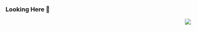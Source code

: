 ### Looking Here 👋
<img align="right" src="https://github-readme-stats-fengzhensheng.vercel.app/api?username=fengzhensheng&show_icons=true&icon_color=CE1D2D&text_color=718096&bg_color=ffffff&hide_title=true" />
<!--
**fengzhensheng/fengzhensheng** is a ✨ _special_ ✨ repository because its `README.md` (this file) appears on your GitHub profile.

Here are some ideas to get you started:

- 🔭 I’m currently working on ...
- 🌱 I’m currently learning ...
- 👯 I’m looking to collaborate on ...
- 🤔 I’m looking for help with ...
- 💬 Ask me about ...
- 📫 How to reach me: ...
- 😄 Pronouns: ...
- ⚡ Fun fact: ...
-->
